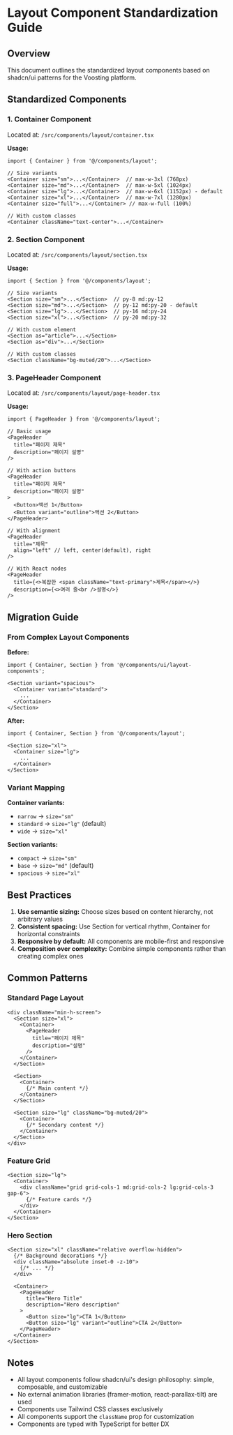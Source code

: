 # Layout Component Standardization Guide

## Overview

This document outlines the standardized layout components based on shadcn/ui patterns for the Voosting platform.

## Standardized Components

### 1. Container Component

Located at: `/src/components/layout/container.tsx`

**Usage:**
```tsx
import { Container } from '@/components/layout';

// Size variants
<Container size="sm">...</Container>  // max-w-3xl (768px)
<Container size="md">...</Container>  // max-w-5xl (1024px)
<Container size="lg">...</Container>  // max-w-6xl (1152px) - default
<Container size="xl">...</Container>  // max-w-7xl (1280px)
<Container size="full">...</Container> // max-w-full (100%)

// With custom classes
<Container className="text-center">...</Container>
```

### 2. Section Component

Located at: `/src/components/layout/section.tsx`

**Usage:**
```tsx
import { Section } from '@/components/layout';

// Size variants
<Section size="sm">...</Section>  // py-8 md:py-12
<Section size="md">...</Section>  // py-12 md:py-20 - default
<Section size="lg">...</Section>  // py-16 md:py-24
<Section size="xl">...</Section>  // py-20 md:py-32

// With custom element
<Section as="article">...</Section>
<Section as="div">...</Section>

// With custom classes
<Section className="bg-muted/20">...</Section>
```

### 3. PageHeader Component

Located at: `/src/components/layout/page-header.tsx`

**Usage:**
```tsx
import { PageHeader } from '@/components/layout';

// Basic usage
<PageHeader 
  title="페이지 제목"
  description="페이지 설명"
/>

// With action buttons
<PageHeader 
  title="페이지 제목"
  description="페이지 설명"
>
  <Button>액션 1</Button>
  <Button variant="outline">액션 2</Button>
</PageHeader>

// With alignment
<PageHeader 
  title="제목"
  align="left" // left, center(default), right
/>

// With React nodes
<PageHeader 
  title={<>복잡한 <span className="text-primary">제목</span></>}
  description={<>여러 줄<br />설명</>}
/>
```

## Migration Guide

### From Complex Layout Components

**Before:**
```tsx
import { Container, Section } from '@/components/ui/layout-components';

<Section variant="spacious">
  <Container variant="standard">
    ...
  </Container>
</Section>
```

**After:**
```tsx
import { Container, Section } from '@/components/layout';

<Section size="xl">
  <Container size="lg">
    ...
  </Container>
</Section>
```

### Variant Mapping

**Container variants:**
- `narrow` → `size="sm"`
- `standard` → `size="lg"` (default)
- `wide` → `size="xl"`

**Section variants:**
- `compact` → `size="sm"`
- `base` → `size="md"` (default)
- `spacious` → `size="xl"`

## Best Practices

1. **Use semantic sizing:** Choose sizes based on content hierarchy, not arbitrary values
2. **Consistent spacing:** Use Section for vertical rhythm, Container for horizontal constraints
3. **Responsive by default:** All components are mobile-first and responsive
4. **Composition over complexity:** Combine simple components rather than creating complex ones

## Common Patterns

### Standard Page Layout
```tsx
<div className="min-h-screen">
  <Section size="xl">
    <Container>
      <PageHeader 
        title="페이지 제목"
        description="설명"
      />
    </Container>
  </Section>

  <Section>
    <Container>
      {/* Main content */}
    </Container>
  </Section>

  <Section size="lg" className="bg-muted/20">
    <Container>
      {/* Secondary content */}
    </Container>
  </Section>
</div>
```

### Feature Grid
```tsx
<Section size="lg">
  <Container>
    <div className="grid grid-cols-1 md:grid-cols-2 lg:grid-cols-3 gap-6">
      {/* Feature cards */}
    </div>
  </Container>
</Section>
```

### Hero Section
```tsx
<Section size="xl" className="relative overflow-hidden">
  {/* Background decorations */}
  <div className="absolute inset-0 -z-10">
    {/* ... */}
  </div>
  
  <Container>
    <PageHeader 
      title="Hero Title"
      description="Hero description"
    >
      <Button size="lg">CTA 1</Button>
      <Button size="lg" variant="outline">CTA 2</Button>
    </PageHeader>
  </Container>
</Section>
```

## Notes

- All layout components follow shadcn/ui's design philosophy: simple, composable, and customizable
- No external animation libraries (framer-motion, react-parallax-tilt) are used
- Components use Tailwind CSS classes exclusively
- All components support the `className` prop for customization
- Components are typed with TypeScript for better DX